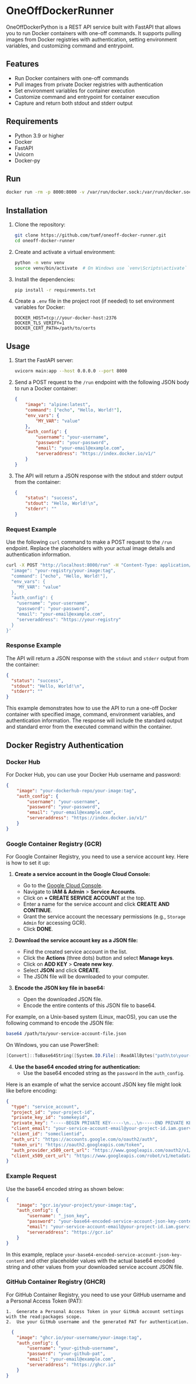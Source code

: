 # OneOffDockerRunner

OneOffDockerPython is a REST API service built with FastAPI that allows you to run Docker containers with one-off commands. It supports pulling images from Docker registries with authentication, setting environment variables, and customizing command and entrypoint.

## Features

- Run Docker containers with one-off commands
- Pull images from private Docker registries with authentication
- Set environment variables for container execution
- Customize command and entrypoint for container execution
- Capture and return both stdout and stderr output

## Requirements

- Python 3.9 or higher
- Docker
- FastAPI
- Uvicorn
- Docker-py

## Run

```bash
docker run -rm -p 8000:8000 -v /var/run/docker.sock:/var/run/docker.sock ghcr.io/tumf/oneoff-docker-runner:main
```

## Installation

1. Clone the repository:

    ```bash
    git clone https://github.com/tumf/oneoff-docker-runner.git
    cd oneoff-docker-runner
    ```

2. Create and activate a virtual environment:

    ```bash
    python -m venv venv
    source venv/bin/activate  # On Windows use `venv\Scripts\activate`
    ```

3. Install the dependencies:

    ```bash
    pip install -r requirements.txt
    ```

4. Create a `.env` file in the project root (if needed) to set environment variables for Docker:

    ```env
    DOCKER_HOST=tcp://your-docker-host:2376
    DOCKER_TLS_VERIFY=1
    DOCKER_CERT_PATH=/path/to/certs
    ```

## Usage

1. Start the FastAPI server:

    ```bash
    uvicorn main:app --host 0.0.0.0 --port 8000
    ```

2. Send a POST request to the `/run` endpoint with the following JSON body to run a Docker container:

    ```json
    {
        "image": "alpine:latest",
        "command": ["echo", "Hello, World!"],
        "env_vars": {
            "MY_VAR": "value"
        },
        "auth_config": {
            "username": "your-username",
            "password": "your-password",
            "email": "your-email@example.com",
            "serveraddress": "https://index.docker.io/v1/"
        }
    }
    ```

3. The API will return a JSON response with the stdout and stderr output from the container:

    ```json
    {
        "status": "success",
        "stdout": "Hello, World!\n",
        "stderr": ""
    }
    ```

### Request Example

Use the following `curl` command to make a POST request to the `/run` endpoint. Replace the placeholders with your actual image details and authentication information.

```bash
curl -X POST "http://localhost:8000/run" -H "Content-Type: application/json" -d '{
  "image": "your-registry/your-image:tag",
  "command": ["echo", "Hello, World!"],
  "env_vars": {
    "MY_VAR": "value"
  },
  "auth_config": {
    "username": "your-username",
    "password": "your-password",
    "email": "your-email@example.com",
    "serveraddress": "https://your-registry"
  }
}'
```

### Response Example

The API will return a JSON response with the `stdout` and `stderr` output from the container:

```json
{
  "status": "success",
  "stdout": "Hello, World!\n",
  "stderr": ""
}
```

This example demonstrates how to use the API to run a one-off Docker container with specified image, command, environment variables, and authentication information. The response will include the standard output and standard error from the executed command within the container.

## Docker Registry Authentication

### Docker Hub

For Docker Hub, you can use your Docker Hub username and password:

```json
{
    "image": "your-dockerhub-repo/your-image:tag",
    "auth_config": {
        "username": "your-username",
        "password": "your-password",
        "email": "your-email@example.com",
        "serveraddress": "https://index.docker.io/v1/"
    }
}
```

### Google Container Registry (GCR)

For Google Container Registry, you need to use a service account key. Here is how to set it up:

1. **Create a service account in the Google Cloud Console:**
   - Go to the [Google Cloud Console](https://console.cloud.google.com/).
   - Navigate to **IAM & Admin** > **Service Accounts**.
   - Click on **+ CREATE SERVICE ACCOUNT** at the top.
   - Enter a name for the service account and click **CREATE AND CONTINUE**.
   - Grant the service account the necessary permissions (e.g., `Storage Admin` for accessing GCR).
   - Click **DONE**.

2. **Download the service account key as a JSON file:**
   - Find the created service account in the list.
   - Click the **Actions** (three dots) button and select **Manage keys**.
   - Click on **ADD KEY** > **Create new key**.
   - Select **JSON** and click **CREATE**.
   - The JSON file will be downloaded to your computer.

3. **Encode the JSON key file in base64:**
   - Open the downloaded JSON file.
   - Encode the entire contents of this JSON file to base64.

For example, on a Unix-based system (Linux, macOS), you can use the following command to encode the JSON file:

```bash
base64 /path/to/your-service-account-file.json
```

On Windows, you can use PowerShell:

```powershell
[Convert]::ToBase64String([System.IO.File]::ReadAllBytes("path\to\your-service-account-file.json"))
```

4. **Use the base64 encoded string for authentication:**
   - Use the base64 encoded string as the `password` in the `auth_config`.

Here is an example of what the service account JSON key file might look like before encoding:

```json
{
  "type": "service_account",
  "project_id": "your-project-id",
  "private_key_id": "somekeyid",
  "private_key": "-----BEGIN PRIVATE KEY-----\n...\n-----END PRIVATE KEY-----\n",
  "client_email": "your-service-account-email@your-project-id.iam.gserviceaccount.com",
  "client_id": "someclientid",
  "auth_uri": "https://accounts.google.com/o/oauth2/auth",
  "token_uri": "https://oauth2.googleapis.com/token",
  "auth_provider_x509_cert_url": "https://www.googleapis.com/oauth2/v1/certs",
  "client_x509_cert_url": "https://www.googleapis.com/robot/v1/metadata/x509/your-service-account-email%40your-project-id.iam.gserviceaccount.com"
}
```

### Example Request

Use the base64 encoded string as shown below:

```json
{
    "image": "gcr.io/your-project/your-image:tag",
    "auth_config": {
        "username": "_json_key",
        "password": "your-base64-encoded-service-account-json-key-content",
        "email": "your-service-account-email@your-project-id.iam.gserviceaccount.com",
        "serveraddress": "https://gcr.io"
    }
}
```

In this example, replace `your-base64-encoded-service-account-json-key-content` and other placeholder values with the actual base64 encoded string and other values from your downloaded service account JSON file.


### GitHub Container Registry (GHCR)

For GitHub Container Registry, you need to use your GitHub username and a Personal Access Token (PAT):

	1.	Generate a Personal Access Token in your GitHub account settings with the read:packages scope.
	2.	Use your GitHub username and the generated PAT for authentication.

```json
  {
    "image": "ghcr.io/your-username/your-image:tag",
    "auth_config": {
        "username": "your-github-username",
        "password": "your-github-pat",
        "email": "your-email@example.com",
        "serveraddress": "https://ghcr.io"
    }
}
```